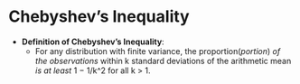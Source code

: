 # Chebyshev’s Inequality

- **Definition of Chebyshev’s Inequality**: 
  - For any distribution with finite variance, the proportion(*portion*) *of the observations* within k standard deviations of the arithmetic mean *is at least* 1 − 1/k^2 for all k > 1.
